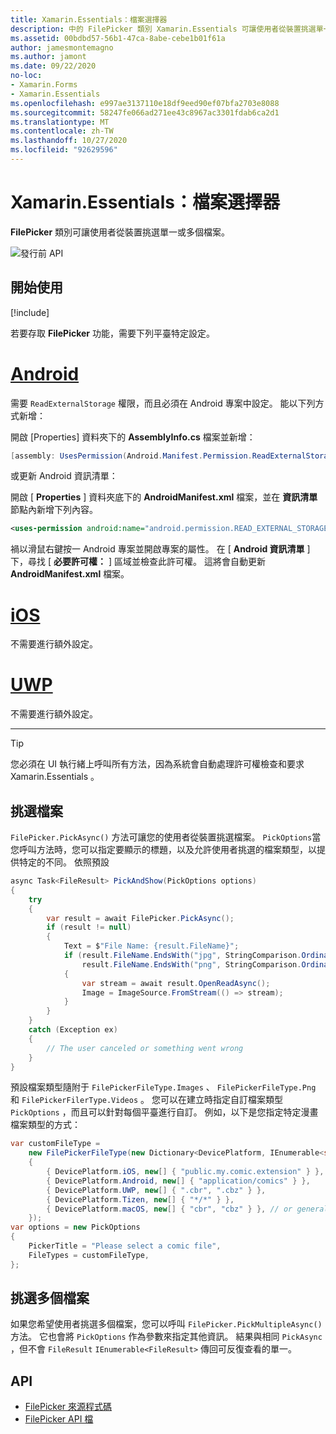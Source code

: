 ```yaml
---
title: Xamarin.Essentials：檔案選擇器
description: 中的 FilePicker 類別 Xamarin.Essentials 可讓使用者從裝置挑選單一或多個檔案。
ms.assetid: 00bdbd57-56b1-47ca-8abe-cebe1b01f61a
author: jamesmontemagno
ms.author: jamont
ms.date: 09/22/2020
no-loc:
- Xamarin.Forms
- Xamarin.Essentials
ms.openlocfilehash: e997ae3137110e18df9eed90ef07bfa2703e8088
ms.sourcegitcommit: 58247fe066ad271ee43c8967ac3301fdab6ca2d1
ms.translationtype: MT
ms.contentlocale: zh-TW
ms.lasthandoff: 10/27/2020
ms.locfileid: "92629596"
---
```

# <a name="no-locxamarinessentials-file-picker"></a>Xamarin.Essentials：檔案選擇器

**FilePicker** 類別可讓使用者從裝置挑選單一或多個檔案。

![發行前 API](~/media/shared/preview.png)

## <a name="get-started"></a>開始使用

[!include[](~/essentials/includes/get-started.md)]

若要存取 **FilePicker** 功能，需要下列平臺特定設定。

# <a name="android"></a>[Android](#tab/android)

需要 `ReadExternalStorage` 權限，而且必須在 Android 專案中設定。 能以下列方式新增：

開啟 [Properties] 資料夾下的 **AssemblyInfo.cs** 檔案並新增：

```csharp
[assembly: UsesPermission(Android.Manifest.Permission.ReadExternalStorage)]
```

或更新 Android 資訊清單：

開啟 [ **Properties** ] 資料夾底下的 **AndroidManifest.xml** 檔案，並在 **資訊清單** 節點內新增下列內容。

```xml
<uses-permission android:name="android.permission.READ_EXTERNAL_STORAGE" />
```

禍以滑鼠右鍵按一 Android 專案並開啟專案的屬性。 在 [ **Android 資訊清單** ] 下，尋找 [ **必要許可權：** ] 區域並檢查此許可權。 這將會自動更新 **AndroidManifest.xml** 檔案。

# <a name="ios"></a>[iOS](#tab/ios)

不需要進行額外設定。

# <a name="uwp"></a>[UWP](#tab/uwp)

不需要進行額外設定。

-----

> [!TIP]
> 您必須在 UI 執行緒上呼叫所有方法，因為系統會自動處理許可權檢查和要求 Xamarin.Essentials 。

## <a name="pick-file"></a>挑選檔案

`FilePicker.PickAsync()` 方法可讓您的使用者從裝置挑選檔案。 `PickOptions`當您呼叫方法時，您可以指定要顯示的標題，以及允許使用者挑選的檔案類型，以提供特定的不同。 依照預設 

```csharp
async Task<FileResult> PickAndShow(PickOptions options)
{
    try
    {
        var result = await FilePicker.PickAsync();
        if (result != null)
        {
            Text = $"File Name: {result.FileName}";
            if (result.FileName.EndsWith("jpg", StringComparison.OrdinalIgnoreCase) ||
                result.FileName.EndsWith("png", StringComparison.OrdinalIgnoreCase))
            {
                var stream = await result.OpenReadAsync();
                Image = ImageSource.FromStream(() => stream);
            }
        }
    }
    catch (Exception ex)
    {
        // The user canceled or something went wrong
    }
}
```

預設檔案類型隨附于 `FilePickerFileType.Images` 、 `FilePickerFileType.Png` 和 `FilePickerFilerType.Videos` 。 您可以在建立時指定自訂檔案類型 `PickOptions` ，而且可以針對每個平臺進行自訂。 例如，以下是您指定特定漫畫檔案類型的方式：

```csharp
var customFileType =
    new FilePickerFileType(new Dictionary<DevicePlatform, IEnumerable<string>>
    {
        { DevicePlatform.iOS, new[] { "public.my.comic.extension" } }, // or general UTType values
        { DevicePlatform.Android, new[] { "application/comics" } },
        { DevicePlatform.UWP, new[] { ".cbr", ".cbz" } },
        { DevicePlatform.Tizen, new[] { "*/*" } },
        { DevicePlatform.macOS, new[] { "cbr", "cbz" } }, // or general UTType values
    });
var options = new PickOptions
{
    PickerTitle = "Please select a comic file",
    FileTypes = customFileType,
};
```

## <a name="pick-multiple-files"></a>挑選多個檔案

如果您希望使用者挑選多個檔案，您可以呼叫 `FilePicker.PickMultipleAsync()` 方法。 它也會將 `PickOptions` 作為參數來指定其他資訊。 結果與相同 `PickAsync` ，但不會 `FileResult` `IEnumerable<FileResult>` 傳回可反復查看的單一。

## <a name="api"></a>API

- [FilePicker 來源程式碼](https://github.com/xamarin/Essentials/tree/main/Xamarin.Essentials/FilePicker)
- [FilePicker API 檔](xref:Xamarin.Essentials.FilePicker)

